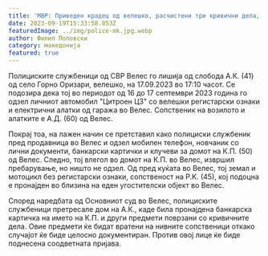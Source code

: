 ```yaml
---
title: 'МВР: Приведен крадец од велешко, расчистени три кривични дела, пронајдените предмети ќе бидат вратени на сопствениците - 18 СЕПТЕМВРИ 2023'
date: 2023-09-19T15:33:58.853Z
featuredImage: ../img/police-mk.jpg.webp
author: Филип Поповски
category: македонија
featured: true
---
```

Полициските службеници од СВР Велес го лишија од слобода А.К. (41) од село Горно Оризари, велешко, на 17.09.2023 во 17:10 часот. Се подозира дека тој во периодот од 16 до 17 септември 2023 година го одзел личниот автомобил "Цитроен Ц3" со велешки регистарски ознаки и електрични алатки од гаража во Велес. Сопственик на возилото и алатките е А.Д. (60) од Велес.

Покрај тоа, на лажен начин се претставил како полициски службеник пред продавница во Велес и одзел мобилен телефон, новчаник со лични документи, банкарски картички и клучеви за домот на К.П. (50) од Велес. Следно, тој влегол во домот на К.П. во Велес, извршил пребарување, но ништо не одзел. Од пред куќата во Велес, тој земал и мотоцикл без регистарски ознаки, сопственост на Р.К. (45), кој подоцна е пронајден во близина на еден угостителски објект во Велес.

Според наредбата од Основниот суд во Велес, полициските службеници претресале дом на А.К., каде била пронајдена банкарска картичка на името на К.П. и други предмети поврзани со кривичните дела. Овие предмети ќе бидат вратени на нивните сопственици откако случајот ќе биде целосно документиран. Против овој лице ќе биде поднесена соодветната пријава.

